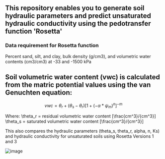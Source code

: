 ## This repository enables you to generate soil  hydraulic parameters and predict unsaturated hydraulic conductivity using the pedotransfer function 'Rosetta'

### Data requirement for Rosetta function
Percent sand, silt, and clay, bulk density (g/cm3), and volumetric water contents (cm3/cm3) at -33 and -1500 kPa

## Soil volumetric water content (vwc) is calculated from the matric potential values using the van Genuchten equation:
$$
vwc = \theta_r + (\theta_s - \theta_r) [1 + (-\alpha * \psi_m)^{n}]^{-m}
$$

Where:
\theta_r = residual volumetric water content [\frac{cm^3}/{cm^3}]
\theta_s = saturated volumetric water content [\frac{cm^3}/{cm^3}]

This also compares the hydraulic parameters (theta_s, theta_r, alpha, n, Ks) and hydraulic conductivity for unsaturated soils using Rosetta Versions 1 and 3


![image](https://github.com/MarkBarbadillo/Rosetta-Soilhydraulicconductivity/assets/157748709/3b781a05-5abf-4ba0-9782-230f65226561)
